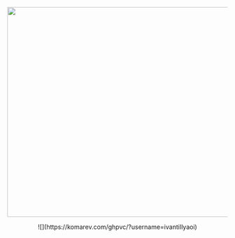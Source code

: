 <p align="center">
  <img width="855" height="480" src="https://github.com/ivantiIlyaoi/ivantiIlyaoi/blob/main/doomedyaoi.gif?raw=true">
</p> 

<p align="center">![](https://komarev.com/ghpvc/?username=ivantiIlyaoi)
</p>
